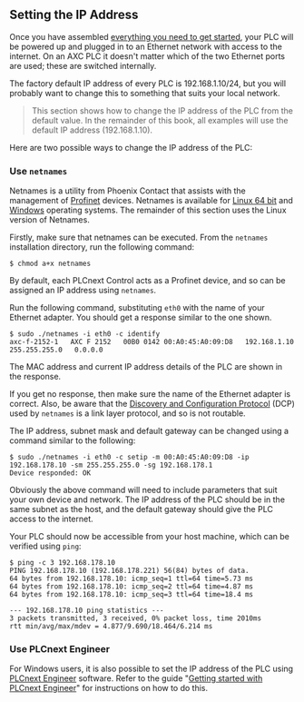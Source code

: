 ## Setting the IP Address

Once you have assembled [everything you need to get started][what-you-will-need], your PLC will be powered up and plugged in to an Ethernet network with access to the internet. On an AXC PLC it doesn't matter which of the two Ethernet ports are used; these are switched internally.

The factory default IP address of every PLC is 192.168.1.10/24, but you will probably want to change this to something that suits your local network.

> This section shows how to change the IP address of the PLC from the default value. In the remainder of this book, all examples will use the default IP address (192.168.1.10).

Here are two possible ways to change the IP address of the PLC:

### Use `netnames`

Netnames is a utility from Phoenix Contact that assists with the management of [Profinet][profinet] devices. Netnames is available for [Linux 64 bit][netnames-linux] and [Windows][netnames-win] operating systems. The remainder of this section uses the Linux version of Netnames.

Firstly, make sure that netnames can be executed. From the `netnames` installation directory, run the following command:

```text
$ chmod a+x netnames
```

By default, each PLCnext Control acts as a Profinet device, and so can be assigned an IP address using `netnames`.

Run the following command, substituting `eth0` with the name of your Ethernet adapter. You should get a response similar to the one shown.

```text
$ sudo ./netnames -i eth0 -c identify
axc-f-2152-1   AXC F 2152   00B0 0142 00:A0:45:A0:09:D8   192.168.1.10   255.255.255.0   0.0.0.0
```

The MAC address and current IP address details of the PLC are shown in the response.

If you get no response, then make sure the name of the Ethernet adapter is correct. Also, be aware that the [Discovery and Configuration Protocol][profinet-dcp] (DCP) used by `netnames` is a link layer protocol, and so is not routable.

The IP address, subnet mask and default gateway can be changed using a command similar to the following:

```text
$ sudo ./netnames -i eth0 -c setip -m 00:A0:45:A0:09:D8 -ip 192.168.178.10 -sm 255.255.255.0 -sg 192.168.178.1
Device responded: OK
```

Obviously the above command will need to include parameters that suit your own device and network. The IP address of the PLC should be in the same subnet as the host, and the default gateway should give the PLC access to the internet.

Your PLC should now be accessible from your host machine, which can be verified using `ping`:

```text
$ ping -c 3 192.168.178.10
PING 192.168.178.10 (192.168.178.221) 56(84) bytes of data.
64 bytes from 192.168.178.10: icmp_seq=1 ttl=64 time=5.73 ms
64 bytes from 192.168.178.10: icmp_seq=2 ttl=64 time=4.87 ms
64 bytes from 192.168.178.10: icmp_seq=3 ttl=64 time=18.4 ms

--- 192.168.178.10 ping statistics ---
3 packets transmitted, 3 received, 0% packet loss, time 2010ms
rtt min/avg/max/mdev = 4.877/9.690/18.464/6.214 ms
```

### Use PLCnext Engineer

For Windows users, it is also possible to set the IP address of the PLC using [PLCnext Engineer][plcnext-eng] software. Refer to the guide "[Getting started with PLCnext Engineer][plcnext-eng-getting-started]" for instructions on how to do this.

[what-you-will-need]: ch00-00-introduction.md#what-you-will-need
[profinet]: https://www.profibus.com/technology/profinet/
[netnames-linux]: http://plcnext-runtime.com/downloads/netnames/linux-x64/netnames
[netnames-win]: http://www.phoenixcontact.net/qr/2316390/softw
[profinet-dcp]: (https://profinetuniversity.com/naming-addressing/profinet-dcp/)
[plcnext-eng]: http://phoenixcontact.net/product/1046008
[plcnext-eng-getting-started]: http://plcnext-infocenter.s3-website.eu-central-1.amazonaws.com/PLCnext_Technology_InfoCenter/PLCnext_Technology_InfoCenter/PLCnext_Engineer/Getting_started_with_PLCnext_Engineer.htm